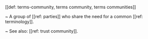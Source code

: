 [[def: terms-community, terms community, terms communities]]

~ A group of [[ref: parties]] who share the need for a common [[ref: terminology]].

~ See also: [[ref: trust community]].
